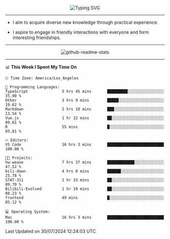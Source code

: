 <p align="center">
  <img src="https://readme-typing-svg.demolab.com?font=Fira+Code&weight=500&size=32&duration=2500&pause=1600&center=true&vCenter=true&random=false&width=1024&height=64&lines=Hi+there+%F0%9F%91%8B;I'm+delighted+you+could+make+it+here+%F0%9F%8E%89;I'm+Harry%2C+a+college+student+still+finding+my+way" alt="Typing SVG" />
</p>


---


- I aim to acquire diverse new knowledge through practical experience.

- I aspire to engage in friendly interactions with everyone and form interesting friendships.


---


<p align="center">
  <img src="https://github-readme-stats.vercel.app/api?username=Harry-Jing&show_icons=true" alt="github-readme-stats"/>
</p>


---

<!--START_SECTION:waka-->
📊 **This Week I Spent My Time On** 

```text
🕑︎ Time Zone: America/Los_Angeles

💬 Programming Languages: 
TypeScript               5 hrs 45 mins       █████████░░░░░░░░░░░░░░░░   35.90 % 
Other                    3 hrs 9 mins        █████░░░░░░░░░░░░░░░░░░░░   19.62 % 
Markdown                 2 hrs 10 mins       ███░░░░░░░░░░░░░░░░░░░░░░   13.54 % 
Vue.js                   1 hr 32 mins        ██░░░░░░░░░░░░░░░░░░░░░░░   09.61 % 
R                        55 mins             █░░░░░░░░░░░░░░░░░░░░░░░░   05.81 % 

🔥 Editors: 
VS Code                  16 hrs 3 mins       █████████████████████████   100.00 % 

🐱‍💻 Projects: 
hw-weave                 7 hrs 37 mins       ████████████░░░░░░░░░░░░░   47.52 % 
bili-down                4 hrs 8 mins        ██████░░░░░░░░░░░░░░░░░░░   25.78 % 
STAT-311                 1 hr 33 mins        ██░░░░░░░░░░░░░░░░░░░░░░░   09.70 % 
Bilibili-Evolved         1 hr 19 mins        ██░░░░░░░░░░░░░░░░░░░░░░░   08.23 % 
frontend                 49 mins             █░░░░░░░░░░░░░░░░░░░░░░░░   05.12 % 

💻 Operating System: 
Mac                      16 hrs 3 mins       █████████████████████████   100.00 % 
```


 Last Updated on 30/07/2024 12:24:03 UTC
<!--END_SECTION:waka-->
